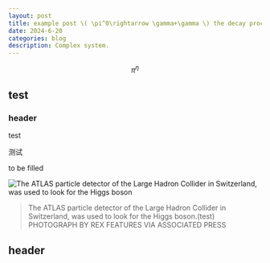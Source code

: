 ```yaml
---
layout: post
title: example post \( \pi^0\rightarrow \gamma+\gamma \) the decay process
date: 2024-6-20
categories: blog
description: Complex system.
---
```

$$
\pi^{\eta}
$$

## test





### header

test

测试

to be filled

![The ATLAS particle detector of the Large Hadron Collider in Switzerland, was used to look for  the Higgs boson](https://blog.xiahuhome.com/Figs/LHC.jpg "Test")
<!-- <img src="https://blog.xiahuhome.com/Figs/LHC.jpg" alt="The ATLAS particle detector of the Large Hadron Collider in Switzerland, was used to look for  the Higgs boson" title="The ATLAS particle detector of the Large Hadron Collider in Switzerland, was used to look for  the Higgs boson"/>-->

> The ATLAS particle detector of the Large Hadron Collider in Switzerland, was used to look for  the Higgs boson.(test)<br>
PHOTOGRAPH BY REX FEATURES VIA ASSOCIATED PRESS

## header


